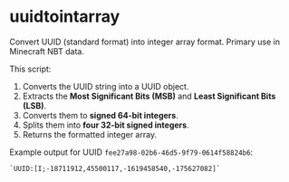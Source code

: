 # uuidtointarray
Convert UUID (standard format) into integer array format. Primary use in Minecraft NBT data.

This script:
1. Converts the UUID string into a UUID object.
2. Extracts the **Most Significant Bits (MSB)** and **Least Significant Bits (LSB)**.
3. Converts them to **signed 64-bit integers**.
4. Splits them into **four 32-bit signed integers**.
5. Returns the formatted integer array.

Example output for UUID `fee27a98-02b6-46d5-9f79-0614f58824b6`:

    `UUID:[I;-18711912,45500117,-1619458540,-175627082]`
